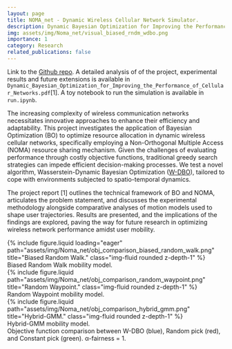 ```yaml
---
layout: page
title: NOMA_net - Dynamic Wireless Cellular Network Simulator.
description: Dynamic Bayesian Optimization for Improving the Performance of Cellular Networks.
img: assets/img/Noma_net/visual_biased_rndm_wdbo.png
importance: 1
category: Research
related_publications: false
---
```


Link to the [Github repo](https://github.com/emanuelemengoli/NOMA_cellular_network_simulator).
A detailed analysis of of the project, experimental results and future extensions is available in `Dynamic_Bayesian_Optimization_for_Improving_the_Performance_of_Cellular_Networks.pdf`[1].
A toy notebook to run the simulation is available in `run.ipynb`.


The increasing complexity of wireless communication networks necessitates innovative approaches to enhance their efficiency and adaptability. This project investigates the application of Bayesian Optimization (BO) to optimize resource allocation in dynamic wireless cellular networks, specifically employing a Non-Orthogonal Multiple Access (NOMA) resource sharing mechanism. Given the challenges of evaluating performance through costly objective functions, traditional greedy search strategies can impede efficient decision-making processes. We test a novel algorithm, Wasserstein-Dynamic Bayesian Optimization ([W-DBO](https://arxiv.org/pdf/2405.14540)), tailored to cope with environments subjected to spatio-temporal dynamics.

The project report [1] outlines the technical framework of BO and NOMA, articulates the problem statement, and discusses the experimental methodology alongside comparative analyses of motion models used to shape user trajectories. Results are presented, and the implications of the findings are explored, paving the way for future research in optimizing wireless network performance amidst user mobility.


<div class="row">
    <div class="col-sm mt-3 mt-md-0">
        {% include figure.liquid loading="eager" path="assets/img/Noma_net/obj_comparison_biased_random_walk.png" title="Biased Random Walk." class="img-fluid rounded z-depth-1" %}
        <div class="caption">
            Biased Random Walk mobility model.
        </div>
    </div>
    <div class="col-sm mt-3 mt-md-0">
        {% include figure.liquid path="assets/img/Noma_net/obj_comparison_random_waypoint.png" title="Random Waypoint." class="img-fluid rounded z-depth-1" %}
        <div class="caption">
            Random Waypoint mobility model.
        </div>
    </div>
    <div class="col-sm mt-3 mt-md-0">
        {% include figure.liquid path="assets/img/Noma_net/obj_comparison_hybrid_gmm.png" title="Hybrid-GMM." class="img-fluid rounded z-depth-1" %}
        <div class="caption">
            Hybrid-GMM mobility model.
        </div>
    </div>
</div>
<div class="caption">
    Objective function comparison between W-DBO (blue), Random pick (red), and Constant pick (green). &#945;-fairness = 1.
</div>



